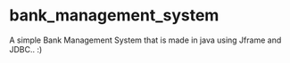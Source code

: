 # bank_management_system
A simple Bank Management System that is made in java using Jframe and JDBC..
:)

